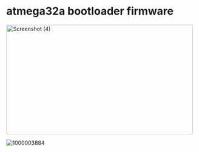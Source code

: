 # atmega32a bootloader firmware

<img width="492" height="288" alt="Screenshot (4)" src="https://github.com/user-attachments/assets/fe6ca481-ae61-4534-ab75-e738728668f3" />

![1000003884](https://github.com/user-attachments/assets/0b380fa8-5e3d-4a0f-84e3-697fd8bde80f)
